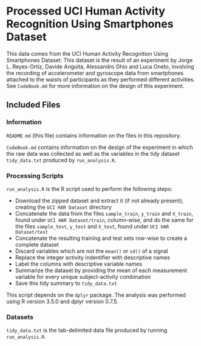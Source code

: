 # Processed UCI Human Activity Recognition Using Smartphones Dataset

This data comes from the UCI Human Activity Recognition Using Smartphones 
Dataset. This dataset is the result of an experiment by Jorge L. Reyes-Ortiz, 
Davide Anguita, Alessandro Ghio and Luca Oneto, involving the recording of 
accelerometer and gyroscope data from smartphones attached to the waists of 
participants as they performed different activities. See `CodeBook.md` for more
information on the design of this experiment.

## Included Files

### Information

`README.md` (this file) contains information on the files in this repository.

`CodeBook.md` contains information on the design of the experiment in which
the raw data was collected as well as the variables in the tidy dataset 
`tidy_data.txt` produced by `run_analysis.R`.  

### Processing Scripts

`run_analysis.R` is the R script used to perform the following steps:  
* Download the zipped dataset and extract it (if not already present), 
creating the `UCI HAR Dataset` directory  
* Concatenate the data from the files `sample_train`, `y_train` and `X_train`, 
found  under `UCI HAR Dataset/train`, column-wise, and do the same for the 
files `sample_test`, `y_test` and `X_test`, found under `UCI HAR Dataset/test`   
* Concatenate the resulting training and test sets row-wise to create a 
complete dataset  
* Discard variables which are not the `mean()` or `sd()` of a signal  
* Replace the integer activity indentifier with descriptive names  
* Label the columns with descriptive variable names  
* Summarize the dataset by providing the mean of each measurement variable for 
every unique subject-activity combination  
* Save this tidy summary to `tidy_data.txt`  

This script depends on the `dplyr` package. The analysis was performed
using R version 3.5.0 and dplyr version 0.7.5.  

### Datasets

`tidy_data.txt` is the tab-delimited data file produced by running 
`run_analysis.R`.  
